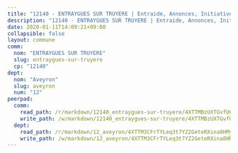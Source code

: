 ```yaml
---
title: "12140 - ENTRAYGUES SUR TRUYERE | Entraide, Annonces, Initiatives"
description: "12140 - ENTRAYGUES SUR TRUYERE | Entraide, Annonces, Initiatives"
date: 2020-01-11T14:09:21+09:00
collapsible: false
layout: commune
comm:
  nom: "ENTRAYGUES SUR TRUYERE"
  slug: entraygues-sur-truyere
  cp: "12140"
dept:
  nom: "Aveyron"
  slug: aveyron
  num: "12"
peerpad:
  comm:
    read_path: /r/markdown/12140_entraygues-sur-truyere/4XTTMBzUXTGvfUGdkQWGHgieFqMHWXnXqHDc6GeVFkX9mixLY
    write_path: /w/markdown/12140_entraygues-sur-truyere/4XTTMBzUXTGvfUGdkQWGHgieFqMHWXnXqHDc6GeVFkX9mixLY-K3TgUq1CtjAFg8sRSEjvikyngGk8jYfyN74Nj6bzAEDRBfmGDSYSUamxKDW34uS2f4LgSCNhdfpDKuebhCESu4ZVc1VkrAANTXfRTP2KnW495dC9WtHEAAGWhHjxEWEZhqCLbM1a
  dept:
    read_path: /r/markdown/12_aveyron/4XTTM3CFrTYLeq3t7YZ2GeteRXina8HMy585xLdATaEm28gJq
    write_path: /w/markdown/12_aveyron/4XTTM3CFrTYLeq3t7YZ2GeteRXina8HMy585xLdATaEm28gJq-K3TgUfu3tdsvnJNzfCjLcQBm4uQ83gag77qnaAo9pjUvbpQyfAVAxJdyULKffeJFVcGHHVraYZNVQhiGBeBUKBFLy2Vr8dapgU6tQCmoJQ6dgnoqRGmK9bSxqhW9VArfxRuTPcgV
---
```


